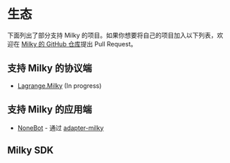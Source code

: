 # 生态

下面列出了部分支持 Milky 的项目。如果你想要将自己的项目加入以下列表，欢迎在 [Milky 的 GitHub 仓库](https://github.com/SaltifyDev/milky)提出 Pull Request。

## 支持 Milky 的协议端

- [Lagrange.Milky](https://github.com/LagrangeDev/LagrangeV2/) (In progress)

## 支持 Milky 的应用端

- [NoneBot](https://nonebot.dev/) - 通过 [adapter-milky](https://github.com/nonebot/adapter-milky)

## Milky SDK
